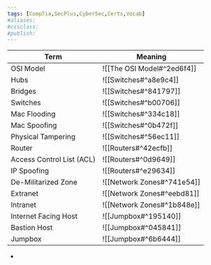 ```yaml
---
tags: [CompTia,SecPlus,CyberSec,Certs,Vocab]
#aliases:
#cssclass:
#publish:
---
```


| Term                      | Meaning                    |
| ------------------------- | -------------------------- |
| OSI Model                 | ![[The OSI Model#^2ed6f4]] |
| Hubs                      | ![[Switches#^a8e9c4]]      |
| Bridges                   | ![[Switches#^841797]]      |
| Switches                  | ![[Switches#^b00706]]      |
| Mac Flooding              | ![[Switches#^334c18]]      |
| Mac Spoofing              | ![[Switches#^0b472f]]      |
| Physical Tampering        | ![[Switches#^56ec11]]      |
| Router                    | ![[Routers#^42ecfb]]       |
| Access Control List (ACL) | ![[Routers#^0d9649]]       |
| IP Spoofing               | ![[Routers#^e29634]]       |
| De-Militarized Zone       | ![[Network Zones#^741e54]] |
| Extranet                  | ![[Network Zones#^eebd81]] |
| Intranet                  | ![[Network Zones#^1b848e]] |
| Internet Facing Host      | ![[Jumpbox#^195140]]       |
| Bastion Host              | ![[Jumpbox#^045841]]       |
| Jumpbox                   | ![[Jumpbox#^6b6444]]       |

-